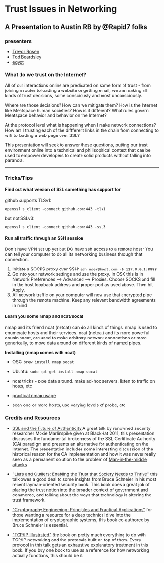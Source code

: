 # Trust Issues in Networking

## A Presentation to Austin.RB by @Rapid7 folks

### presenters
* [Trevor Rosen](https://twitter.com/trevrosen)
* [Tod Beardsley](https://twitter.com/todb)
* [egypt](https://twitter.com/egy7)

### What do we trust on the Internet?
All of our interactions online are predicated on some form of trust -
from joining a router to loading a website or getting email, we
are making all kinds of trust decisions, some consciously and most
unconsciously.

Where are those decisions? How can we mitigate them? How is the Internet
like Meatspace human societies? How is it different? What rules govern
Meatspace behavior and behavior on the Internet?

At the protocol level what is happening when I make network connections?
How am I trusting each of the diffferent links in the chain from
connecting to wifi to loading a web page over SSL?

This presentation will seek to answer these questions, putting our trust
environment online into a technical and philisophical context that can
be used to empower developers to create solid products without falling
into paranoia.

<hr />


### Tricks/Tips

#### Find out what version of SSL something has support for

github supports TLSv1:

```
openssl s_client -connect github.com:443 -tls1
```


but not SSLv3:

```
openssl s_client -connect github.com:443 -ssl3
```

#### Run all traffic through an SSH session

Don't have VPN set up yet but DO have ssh access to a remote host? You
can tell your computer to do all its networking business through that
connection.

1. Initiate a SOCKS proxy over SSH: ``` ssh user@host.com -D 127.0.0.1:8888 ```
2. Go into your network settings and use the proxy. In OSX this is in
   Network Preferences --> Advanced --> Proxies. Choose SOCKS and fill
   in the host loopback address and proper port as used above. Then hit
   Apply.
3. All network traffic on your computer will now use that encrypted pipe
   through the remote machine. Keep any relevant bandwidth agreements in
   mind

#### Learn you some nmap and ncat/socat

nmap and its friend ncat (netcat) can do all kinds of things. nmap is
used to enumerate hosts and their services. ncat (netcat) and its more
powerful cousin socat, are used to make arbitrary network connections or
more generically, to move data around on different kinds of named pipes.

**Installing (nmap comes with ncat)**

* OSX: ```brew install nmap socat```
* Ubuntu: ```sudo apt-get install nmap socat```


* [ncat tricks](http://nmap.org/ncat/guide/ncat-tricks.html) - pipe data
  around, make ad-hoc servers, listen to traffic on hosts, etc
* [practical nmap usage](http://www.tecmint.com/nmap-command-examples/)
- scan one or more hosts, use varying levels of probe, etc


### Credits and Resources
* [SSL and the Future of Authenticity](http://www.youtube.com/watch?v=Z7Wl2FW2TcA) A great talk by renowned security researcher Moxie Marlinspike given at BlackHat 2011, this presentation discusses the fundamental brokenness of the SSL Certificate Authority (CA) paradigm and presents an alternative for authenticating on the Internet. The presentation includes some interesting discussion of the historical reason for the CA implementation and how it was never really seen as a permanent solution to the problem of [Man-in-the-middle attacks](http://en.wikipedia.org/wiki/Man-in-the-middle_attack)

* ["Liars and Outliers: Enabling the Trust that Society Needs to Thrive"](http://www.amazon.com/Liars-Outliers-Enabling-Society-Thrive-ebook/dp/B006ORT3KG/]) this talk owes a good deal to some insights from Bruce Schneier in his most recent layman-oriented security book. This book does a great job of placing the trust notion into the broader context of government and commerce, and talking about the ways that technology is altering the trust framework.

* ["Cryptography Engineering: Principles and Practical Applications"](http://www.amazon.com/Cryptography-Engineering-Principles-Practical-Applications/dp/0470474246/) for those wanting a resource for a deep technical dive into the implementation of cryptographic systems, this book co-authored by Bruce Schneier is essential.

* ["TCP/IP Illustrated"](http://www.amazon.com/TCP-Illustrated-Volume-Addison-Wesley-Professional/dp/0321336313/) *the* book on pretty much everything to do with TCP/IP networking and the protocols built on top of them. Every protocol in this talk gets an exhaustive explanatory treatment in this book. If you buy one book to use as a reference for how networking actually functions, this should be it.




